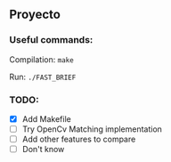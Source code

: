 ## Proyecto ##

### Useful commands: ###

Compilation:
`make`

Run:
`./FAST_BRIEF`


### TODO: ###
- [x] Add Makefile
- [ ] Try OpenCv Matching implementation
- [ ] Add other features to compare
- [ ] Don't know
